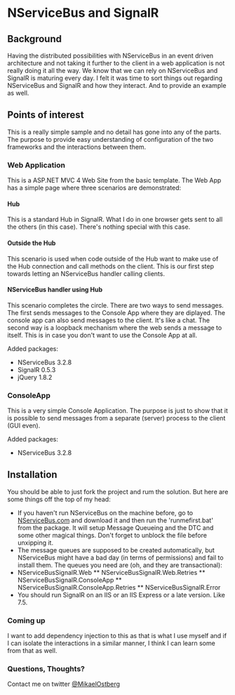NServiceBus and SignalR
======================================================================
## Background
Having the distributed possibilities with NServiceBus in an event driven architecture and not taking it further to the client in a web application is not really doing it all the way. We know that we can rely on NServiceBus and SignalR is maturing every day. I felt it was time to sort things out regarding NServiceBus and SignalR and how they interact. And to provide an example as well.

## Points of interest
This is a really simple sample and no detail has gone into any of the parts. The purpose to provide easy understanding of configuration of the two frameworks and the interactions between them.

### Web Application
This is a ASP.NET MVC 4 Web Site from the basic template. The Web App has a simple page where three scenarios are demonstrated:
#### Hub
This is a standard Hub in SignalR. What I do in one browser gets sent to all the others (in this case). There's nothing special with this case.
#### Outside the Hub
This scenario is used when code outside of the Hub want to make use of the Hub connection and call methods on the client. This is our first step towards letting an NServiceBus handler calling clients.
#### NServiceBus handler using Hub
This scenario completes the circle. There are two ways to send messages. The first sends messages to the Console App where they are diplayed. The console app can also send messages to the client. It's like a chat. The second way is a loopback mechanism where the web sends a message to itself. This is in case you don't want to use the Console App at all.

Added packages:
* NServiceBus 3.2.8
* SignalR 0.5.3
* jQuery 1.8.2

### ConsoleApp
This is a very simple Console Application. The purpose is just to show that it is possible to send messages from a separate (server) process  to the client (GUI even).

Added packages:
* NServiceBus 3.2.8
	
## Installation

You should be able to just fork the project and rum the solution. But here are some things off the top of my head:
* If you haven't run NServiceBus on the machine before, go to [NServiceBus.com](http://nservicebus.com/Downloads.aspx) and download it and then run the 'runmefirst.bat' from the package. It will setup Message Queueing and the DTC and some other magical things. Don't forget to unblock the file before unxipping it.
* The message queues are supposed to be created automatically, but NServiceBus might have a bad day (in terms of permissions) and fail to install them. The queues you need are (oh, and they are transactional):
* NServiceBusSignalR.Web
** NServiceBusSignalR.Web.Retries
** NServiceBusSignalR.ConsoleApp
** NServiceBusSignalR.ConsoleApp.Retries
** NServiceBusSignalR.Error
* You should run SignalR on an IIS or an IIS Express or a late version. Like 7.5. 
	
### Coming up
I want to add dependency injection to this as that is what I use myself and if I can isolate the interactions in a similar manner, I think I can learn some from that as well. 

### Questions, Thoughts?
Contact me on twitter [@MikaelOstberg](https://twitter.com/mikaelostberg)
		